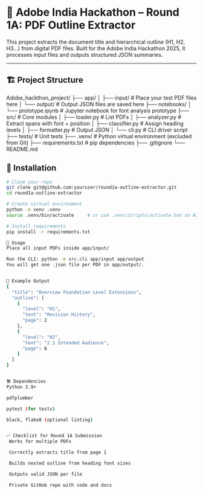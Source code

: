 # 📄 Adobe India Hackathon – Round 1A: PDF Outline Extractor

This project extracts the document title and hierarchical outline (H1, H2, H3...) from digital PDF files. Built for the Adobe India Hackathon 2025, it processes input files and outputs structured JSON summaries.

---

## 🏗️ Project Structure

Adobe_hackthon_project/
├── app/
│ ├── input/ # Place your test PDF files here
│ └── output/ # Output JSON files are saved here
├── notebooks/
│ └── prototype.ipynb # Jupyter notebook for font analysis prototype
├── src/ # Core modules
│ ├── loader.py # List PDFs
│ ├── analyzer.py # Extract spans with font + position
│ ├── classifier.py # Assign heading levels
│ ├── formatter.py # Output JSON
│ └── cli.py # CLI driver script
├── tests/ # Unit tests
├── .venv/ # Python virtual environment (excluded from Git)
├── requirements.txt # pip dependencies
├── .gitignore
└── README.md

## 🔧 Installation

```bash
# Clone your repo
git clone git@github.com:youruser/round1a-outline-extractor.git
cd round1a-outline-extractor

# Create virtual environment
python -m venv .venv
source .venv/bin/activate     # or use .venv\Scripts\activate.bat on Windows

# Install requirements
pip install -r requirements.txt

🚀 Usage
Place all input PDFs inside app/input/

Run the CLI: python -m src.cli app/input app/output
You will get one .json file per PDF in app/output/.


🧪 Example Output
{
  "title": "Overview Foundation Level Extensions",
  "outline": [
    {
      "level": "H1",
      "text": "Revision History",
      "page": 2
    },
    {
      "level": "H2",
      "text": "2.1 Intended Audience",
      "page": 6
    }
  ]
}


🛠️ Dependencies
Python 3.9+

pdfplumber

pytest (for tests)

black, flake8 (optional linting)


✅ Checklist for Round 1A Submission
 Works for multiple PDFs

 Correctly extracts title from page 1

 Builds nested outline from heading font sizes

 Outputs valid JSON per file

 Private GitHub repo with code and docs


